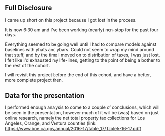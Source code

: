 ## Full Disclosure

I came up short on this project because I got lost in the process.

It is now 6:30 am and I've been working (nearly) non-stop for the past four days.

Everything seemed to be going well until I had to compare models against baselines with yhats and ybars.  Could not seem to wrap my mind around that stuff, and by the time I moved on to distribution of taxes, I was just lost.  I felt like I'd exhausted my life-lines, getting to the point of being a bother to the rest of the cohort.

I will revisit this project before the end of this cohort, and have a better, more complete project then.

## Data for the presentation

I performed enough analysis to come to a couple of conclusions, which will be seen in the presentation, however much of it will be (was) based on just online research, namely the net total property tax collections for Los Angeles, Orange, and Ventura counties (link: https://www.boe.ca.gov/annual/2016-17/table_17/Table5-16-17.pdf)
